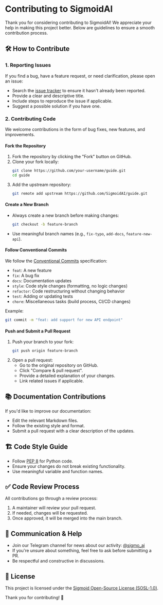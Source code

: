# Contributing to SigmoidAI

Thank you for considering contributing to SigmoidAI! We appreciate your help in making this project better. Below are guidelines to ensure a smooth contribution process.

## 🛠 How to Contribute

### 1. Reporting Issues
If you find a bug, have a feature request, or need clarification, please open an issue:
- Search the [issue tracker](https://github.com/SigmoidAI/guide/issues) to ensure it hasn't already been reported.
- Provide a clear and descriptive title.
- Include steps to reproduce the issue if applicable.
- Suggest a possible solution if you have one.

### 2. Contributing Code
We welcome contributions in the form of bug fixes, new features, and improvements.

#### Fork the Repository
1. Fork the repository by clicking the "Fork" button on GitHub.
2. Clone your fork locally:
   ```bash
   git clone https://github.com/your-username/guide.git
   cd guide
   ```
3. Add the upstream repository:
   ```bash
   git remote add upstream https://github.com/SigmoidAI/guide.git
   ```

#### Create a New Branch
- Always create a new branch before making changes:
  ```bash
  git checkout -b feature-branch
  ```
- Use meaningful branch names (e.g., `fix-typo`, `add-docs`, `feature-new-api`).

#### Follow Conventional Commits
We follow the [Conventional Commits](https://www.conventionalcommits.org/) specification:
- `feat`: A new feature
- `fix`: A bug fix
- `docs`: Documentation updates
- `style`: Code style changes (formatting, no logic changes)
- `refactor`: Code restructuring without changing behavior
- `test`: Adding or updating tests
- `chore`: Miscellaneous tasks (build process, CI/CD changes)
  
Example:
```bash
git commit -m "feat: add support for new API endpoint"
```

#### Push and Submit a Pull Request
1. Push your branch to your fork:
   ```bash
   git push origin feature-branch
   ```
2. Open a pull request:
   - Go to the original repository on GitHub.
   - Click "Compare & pull request".
   - Provide a detailed explanation of your changes.
   - Link related issues if applicable.

## 📚 Documentation Contributions
If you'd like to improve our documentation:
- Edit the relevant Markdown files.
- Follow the existing style and format.
- Submit a pull request with a clear description of the updates.

## 🏗 Code Style Guide
- Follow [PEP 8](https://peps.python.org/pep-0008/) for Python code.
- Ensure your changes do not break existing functionality.
- Use meaningful variable and function names.

## ✅ Code Review Process
All contributions go through a review process:
1. A maintainer will review your pull request.
2. If needed, changes will be requested.
3. Once approved, it will be merged into the main branch.

## 💬 Communication & Help
- Join our Telegram channel for news about our activity: [@sigmo_ai](https://t.me/sigmo_ai)
- If you're unsure about something, feel free to ask before submitting a PR.
- Be respectful and constructive in discussions.

## 📜 License
This project is licensed under the [Sigmoid Open-Source License (SOSL-1.0)](https://github.com/SigmoidAI/guide/blob/main/LICENSE).

Thank you for contributing! 🚀
